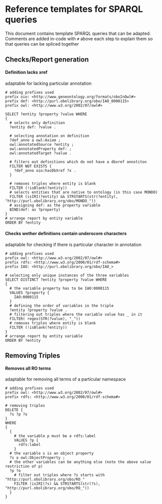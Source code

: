 # Reference templates for SPARQL queries 

This document contains template SPARQL queries that can be adapted. 
Comments are added in-code with `#` above each step to explain them so that queries can be spliced together

## Checks/Report generation

#### Definition lacks xref 
adaptable for lacking particular annotation

```SPARQL
# adding prefixes used
prefix oio: <http://www.geneontology.org/formats/oboInOwl#>
prefix def: <http://purl.obolibrary.org/obo/IAO_0000115>
prefix owl: <http://www.w3.org/2002/07/owl#>

SELECT ?entity ?property ?value WHERE 
{
  # selects only definition
  ?entity def: ?value .
  
  # selecting annotation on definition
  ?def_anno a owl:Axiom ;
  owl:annotatedSource ?entity ;
  owl:annotatedProperty def: ;
  owl:annotatedTarget ?value .
  
  # filters out definitions which do not have a dbxref annotiton
  FILTER NOT EXISTS {
    ?def_anno oio:hasDbXref ?x .
  }
  
  # removes triples where entity is blank
  FILTER (!isBlank(?entity))
  # selects entities that are native to ontology (in this case MONDO)
  FILTER (isIRI(?entity) && STRSTARTS(str(?entity), "http://purl.obolibrary.org/obo/MONDO_"))
  # assigning def: as the property variable
  BIND(def: as ?property)
}
# arrange report by entity variable
ORDER BY ?entity
```

#### Checks wether definitions contain underscore characters 
adaptable for checking if there is particular character in annotation

```SPARQL
# adding prefixes used
prefix owl: <http://www.w3.org/2002/07/owl#>
prefix rdfs: <http://www.w3.org/2000/01/rdf-schema#>
prefix IAO: <http://purl.obolibrary.org/obo/IAO_>

# selecting only unique instances of the three variables 
SELECT DISTINCT ?entity ?property ?value WHERE 
{
  # the variable property has to be IAO:0000115 
  VALUES ?property {
    IAO:0000115
  }
  # defining the order of variables in the triple 
  ?entity ?property ?value .
  # filtering out triples where the variable value has _ in it
  FILTER( regex(STR(?value), "_"))
  # removes triples where entity is blank
  FILTER (!isBlank(?entity))
}
# arrange report by entity variable
ORDER BY ?entity
```

## Removing Triples

#### Removes all RO terms
adaptable for removing all terms of a particular namespace

```SPARQL
# adding prefixes used
prefix owl: <http://www.w3.org/2002/07/owl#>
prefix rdfs: <http://www.w3.org/2000/01/rdf-schema#>

# removing triples
DELETE {
  ?s ?p ?o
}
WHERE 
{ 
  {
    # the variable p must be a rdfs:label
    VALUES ?p {
      rdfs:label
    }
  # the variable s is an object property
  ?s a owl:ObjectProperty ;
  # the other variables can be anything else (note the above value restriction of p)
  ?p ?o
    # filter out triples where ?s starts with "http://purl.obolibrary.org/obo/RO_" 
    FILTER (isIRI(?s) && STRSTARTS(str(?s), "http://purl.obolibrary.org/obo/RO_"))
  }
}
```